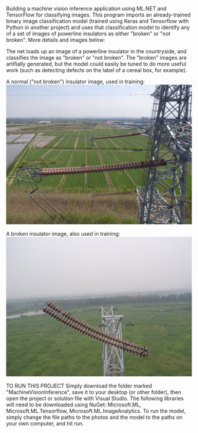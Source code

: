 Building a machine vision inference application using ML.NET and TensorFlow for classifying images. This program imports an already-trained binary image classification model (trained using Keras and Tensorflow with Python in another project) and uses
that classification model to identify any of a set of images of powerline insulators as either "broken" or "not broken". More details and images below: 

The net loads up an image of a powerline insulator in the countryside, and classifies the image as "broken" or "not broken". The "broken" images are artifially generated, but the model could easily be tuned to do more useful work (such as detecting defects on the label of a cereal box, for example). 

A normal ("not broken") insulator image, used in training:
![Good Insulator](images/good.jpg)


A broken insulator image, also used in training:
![Bad Insulator](images/broken.jpg)


TO RUN THIS PROJECT
Simply download the folder marked "MachineVisionInference", save it to your desktop (or other folder), then open the project or solution file with Visual Studio. The following libraries will need to be downloaded using NuGet: Microsoft.ML, Microsoft.ML.Tensorflow, Microsoft.ML.ImageAnalytics. To run the model, simply change the file paths to the photos and the model to the paths on your own computer, and hit run. 
